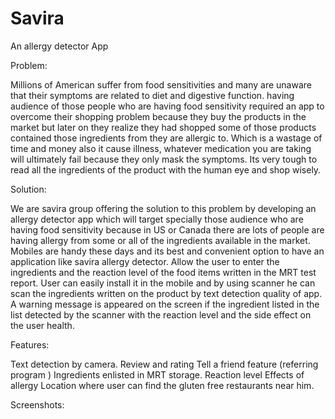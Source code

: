 # Savira
An allergy detector App

Problem: 

Millions of American suffer from food sensitivities and many are unaware that their symptoms are related to diet and digestive function. 
having audience of those people who are having food sensitivity required an app to overcome their shopping problem because they buy the products in the market but later on they realize they had shopped some of those products contained those ingredients from they are allergic to.
 Which is a wastage of time and money also it cause illness, whatever medication you are taking will ultimately fail because they only mask the symptoms.
Its very tough to read all the ingredients of the product with the human eye and shop wisely.

Solution:

We are savira group offering the solution to this problem by developing an allergy detector app which will target specially those audience who are having food sensitivity because in US or Canada there are lots of people are having allergy from some or all of the ingredients available in the market.
Mobiles are handy these days and its best and convenient option to have an application like savira allergy detector.
Allow the user to enter the ingredients and the reaction level of the food items written in the MRT test report.
User can easily install it in the mobile and by using scanner he can scan the ingredients written on the product by text detection quality of app.
A warning message is appeared on the screen if the ingredient listed in the list detected by the scanner with the reaction level and the side effect on the user health.

Features:

Text detection by camera.
Review and rating 
Tell a friend feature (referring program )
Ingredients enlisted in MRT  storage. 
Reaction level
Effects of allergy
Location where user can find the gluten free restaurants near him.

Screenshots:


